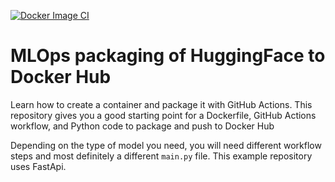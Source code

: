 [![Docker Image CI](https://github.com/LoicSteve/hugging-face-docker/actions/workflows/docker-image.yml/badge.svg)](https://github.com/LoicSteve/hugging-face-docker/actions/workflows/docker-image.yml)

# MLOps packaging of HuggingFace to Docker Hub
Learn how to create a container and package it with GitHub Actions. This repository gives you a good starting point for a Dockerfile, GitHub Actions workflow, and Python code to package and push to Docker Hub

Depending on the type of model you need, you will need different workflow steps and most definitely a different `main.py` file. This example repository uses FastApi.
